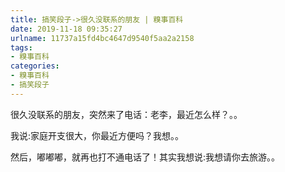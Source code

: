 ```yaml
---
title: 搞笑段子->很久没联系的朋友 | 糗事百科
date: 2019-11-18 09:35:27
urlname: 11737a15fd4bc4647d9540f5aa2a2158
tags: 
- 糗事百科
categories:
- 糗事百科
- 搞笑段子
---
```

很久没联系的朋友，突然来了电话：老李，最近怎么样？。。

我说:家庭开支很大，你最近方便吗？我想。。

然后，嘟嘟嘟，就再也打不通电话了！其实我想说:我想请你去旅游。。


